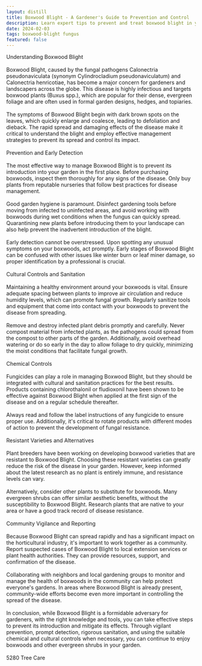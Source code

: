 ```yaml
---
layout: distill
title: Boxwood Blight - A Gardener's Guide to Prevention and Control
description: Learn expert tips to prevent and treat boxwood blight in your garden with this comprehensive guide.
date: 2024-02-03
tags: boxwood-blight fungus
featured: false
---
```


Understanding Boxwood Blight<br /><br />Boxwood Blight, caused by the fungal pathogens Calonectria pseudonaviculata (synonym Cylindrocladium pseudonaviculatum) and Calonectria henricotiae, has become a major concern for gardeners and landscapers across the globe. This disease is highly infectious and targets boxwood plants (Buxus spp.), which are popular for their dense, evergreen foliage and are often used in formal garden designs, hedges, and topiaries.<br /><br />The symptoms of Boxwood Blight begin with dark brown spots on the leaves, which quickly enlarge and coalesce, leading to defoliation and dieback. The rapid spread and damaging effects of the disease make it critical to understand the blight and employ effective management strategies to prevent its spread and control its impact.<br /><br />Prevention and Early Detection<br /><br />The most effective way to manage Boxwood Blight is to prevent its introduction into your garden in the first place. Before purchasing boxwoods, inspect them thoroughly for any signs of the disease. Only buy plants from reputable nurseries that follow best practices for disease management.<br /><br />Good garden hygiene is paramount. Disinfect gardening tools before moving from infected to uninfected areas, and avoid working with boxwoods during wet conditions when the fungus can quickly spread. Quarantining new plants before introducing them to your landscape can also help prevent the inadvertent introduction of the blight.<br /><br />Early detection cannot be overstressed. Upon spotting any unusual symptoms on your boxwoods, act promptly. Early stages of Boxwood Blight can be confused with other issues like winter burn or leaf miner damage, so proper identification by a professional is crucial.<br /><br />Cultural Controls and Sanitation<br /><br />Maintaining a healthy environment around your boxwoods is vital. Ensure adequate spacing between plants to improve air circulation and reduce humidity levels, which can promote fungal growth. Regularly sanitize tools and equipment that come into contact with your boxwoods to prevent the disease from spreading.<br /><br />Remove and destroy infected plant debris promptly and carefully. Never compost material from infected plants, as the pathogens could spread from the compost to other parts of the garden. Additionally, avoid overhead watering or do so early in the day to allow foliage to dry quickly, minimizing the moist conditions that facilitate fungal growth.<br /><br />Chemical Controls<br /><br />Fungicides can play a role in managing Boxwood Blight, but they should be integrated with cultural and sanitation practices for the best results. Products containing chlorothalonil or fludioxonil have been shown to be effective against Boxwood Blight when applied at the first sign of the disease and on a regular schedule thereafter.<br /><br />Always read and follow the label instructions of any fungicide to ensure proper use. Additionally, it's critical to rotate products with different modes of action to prevent the development of fungal resistance.<br /><br />Resistant Varieties and Alternatives<br /><br />Plant breeders have been working on developing boxwood varieties that are resistant to Boxwood Blight. Choosing these resistant varieties can greatly reduce the risk of the disease in your garden. However, keep informed about the latest research as no plant is entirely immune, and resistance levels can vary.<br /><br />Alternatively, consider other plants to substitute for boxwoods. Many evergreen shrubs can offer similar aesthetic benefits, without the susceptibility to Boxwood Blight. Research plants that are native to your area or have a good track record of disease resistance.<br /><br />Community Vigilance and Reporting<br /><br />Because Boxwood Blight can spread rapidly and has a significant impact on the horticultural industry, it's important to work together as a community. Report suspected cases of Boxwood Blight to local extension services or plant health authorities. They can provide resources, support, and confirmation of the disease.<br /><br />Collaborating with neighbors and local gardening groups to monitor and manage the health of boxwoods in the community can help protect everyone's gardens. In areas where Boxwood Blight is already present, community-wide efforts become even more important in controlling the spread of the disease.<br /><br />In conclusion, while Boxwood Blight is a formidable adversary for gardeners, with the right knowledge and tools, you can take effective steps to prevent its introduction and mitigate its effects. Through vigilant prevention, prompt detection, rigorous sanitation, and using the suitable chemical and cultural controls when necessary, you can continue to enjoy boxwoods and other evergreen shrubs in your garden.<br /><br />5280 Tree Care

